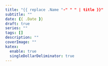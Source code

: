 ```yaml
---
title: "{{ replace .Name "-" " " | title }}"
subtitle: ""
date: {{ .Date }}
draft: true
series: ""
tags: []
description: ""
coverImage: ""
katex:
  enable: true
  singleDollarDeliminator: true
---
```


